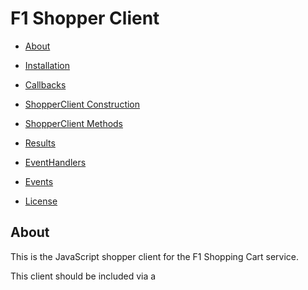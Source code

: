 # F1 Shopper Client

* [About](#about)
* [Installation](#installation)
* [Callbacks](#callbacks)
* [ShopperClient Construction](#shopperclient-construction)
* [ShopperClient Methods](#shopperclient-methods)

* [Results](#results)
* [EventHandlers](#eventhandlers)
* [Events](#events)
* [License](#license)

## About

This is the JavaScript shopper client for the F1 Shopping Cart service.

This client should be included via a <script> tag in the shopper-facing
webpages. It enables shoppers to add items to their carts, remove items
from their carts, etc.

## Installation

Use this tag in the shopper webpage:

```html
<script type="text/javascript" src="https://js.f1shoppingcart.com/v1/shopper.js"></script>
```

## Callbacks
Most methods in this library are asynchronous and use callbacks to convey their
results. All callbacks receive a single object as a parameter. That parameter
has two properties:
* `result`: The result of the method call if it succeeded. Depending on
the method invoked, the result will vary. See the documentation for the
method in question.
* `error`: An error object if the method call failed
Only one of these properties will be non-null. The application should
check which property is set and respond accordingly.


## ShopperClient Construction

All interactions between the shopper web page and the F1 Shopping Cart
service happen via the ShopperClient object. Constructing a ShopperClient
requires an App Id string which can be obtained from F1
Customer Support. For example:
```javascript
var client = new ShopperClient("TestAppId");
```

Optionally, a log level string can be passed as a second parameter to the
constructor. Valid values are (in order of increasing verbosity):
* `"error"`
* `"warn"`
* `"info"`
* `"debug"`
* `"trace"`

For example:
```javascript
var client = new ShopperClient("TestAppId", "debug");
```
If no log level is passed, the log level defaults to `"info"`.

The F1 Shopping Cart client library loads asynchronously, so the application
needs to wait until the F1 library is fully loaded before constructing the
client and calling methods.

The best way to do this is via the window.f1OnLoadedCallback. If this callback
is defined, the client library will call it when it is done loading. The
callback should accept a single response object as an argument. This object
has two properties:
* `result`: If the library loaded successfully, this property will
contain the string 'F1 library is loaded.'
* `error`: If the library failed to load successfully, this property will
contain an error object explaining the failure.

Only one of these properties will be non-null. The application should
check which property is set and respond accordingly.

Note that the window.f1OnLoadedCallback must be defined before the F1 script tag
is loaded. Here is an example of proper loading and client construction using the
window.f1OnLoadedCallback:

```
<script type="text/javascript">
    window.f1OnLoadedCallback = function(rsp) {
        if (rsp.error) {
            console.error('F1 script failed to load: %s', rsp.error);
        } else {
            console.log(rsp.result);
            var client = new ShopperClient("INTERNAL_TEST_APP_ID");
            // Do something with the client here ...
        }
    };
</script>

<script type="text/javascript" src="https://js.f1shoppingcart.com/v1/shopper.js">
</script>
```

## Authentication
Before the client can do useful work, it must authenticate itself via the
[logIn](#login) method. If there are too many connections open for this user,
authentication may fail. Check the result of the [logIn](#login) method's callback
to ensure that the client authenticated properly.

## ShopperClient Methods

* [logIn](#login)
* [addToCart](#addtocart)
* [removeFromCart](#removefromcart)
* [setCartQuantity](#setcartquantity)
* [emptyCart](#emptycart)
* [getCartSecondsRemaining](#getcartsecondsremaining)
* [getCartState](#getcartstate)
* [getStockState](#getstockstate)
* [bindCartStateEvent](#bindcartstateevent)
* [bindStockStateEvent](#bindstockstateevent)
* [bindCartExpiredEvent](#bindcartexpiredevent)
* [bindCustomEvent](#bindcustomevent)


### logIn
#### Description
Log in the user to the F1 Shopping Cart service.
#### Parameters
* `cb`: ([Callback](#callbacks))
#### Return Value
This is an async method. The specified [callback](#callbacks) will be called
with the result of the request. If authentication succeeds, the callback
argument's `result` property will be set to string with a success message.
If authentication fails, the callback argument's `error` property will be
set to an Error object explaining the failure. Authentication may fail if
the shopper already has too many connections open to the F1 service.
Thus, it is important to call this method and check its
result before attempting to call other methods.
#### Examples
```javascript
client.logIn(function(rsp) {
    if (rsp.error) {
        // Do something with the rsp.error
        console.error("logIn failed: " + rsp.error);
    } else {
        // Client is ready, call additional methods now
        console.log(rsp.result);
    }
});
```

### addToCart
#### Description
Add an item to the shopper's cart.
#### Parameters
* `sku`: (integer) The SKU (Stock Keeping Unit) of the item to be added
* `qtyRequested`: (integer) The number of items requested. Note that fewer
items may actually be added, due to stock availability or purchase limits.
See the return value for details on the quantity in the cart after
the operation completes.
* `cb`: ([Callback](#callbacks))
#### Return Value
This is an async method. The specified
[callback](#callbacks) will be called with the
results of the request. See [AddToCartResult](#addtocartresult) for result
details. The web application should also bind a handler to the
[CartStateEvent](#cartstateevent) to see any changes to the shopper's
cart, since cart contents may change due to admin actions, cart expiration,
actions in other browser sessions, etc. See
[bindCartStateEvent](#bindcartstateevent) for more information.
#### Examples
```javascript
var sku = 81;
var qtyRequested = 4;
client.addToCart(sku, qtyRequested, function(rsp) {
  if (rsp.error) {
    // Do something with the rsp.error
    console.error("addToCart failed. Error: " + rsp.error);
  } else {
    var result = rsp.result;
    console.log("Quantity requested: " + qtyRequested);
    console.log("Quantity added to cart: " + result.qtyAdded);
    console.log("Quantity of this SKU currently in cart: " + result.cartQty);
    console.log("Why: " + result.why);
  }
});
```

### removeFromCart
#### Description
Remove item(s) from the shopper's cart
#### Parameters
* `sku`: (integer) The SKU (Stock Keeping Unit) of the item to be removed
* `qty`: (integer) The number of items to be removed
* `cb`: ([Callback](#callbacks))
#### Return Value
This is an async method. The specified
[callback](#callbacks) will be called with the
results of the request. See [RemoveFromCartResult](#removefromcartresult)
for result details. The web application should also bind a handler to the
[CartStateEvent](#cartstateevent) to see any changes to the shopper's
cart, since cart contents may change due to admin actions, cart expiration,
actions in other browser sessions, etc. See
[bindCartStateEvent](#bindcartstateevent) for more information.
#### Examples
```javascript
var sku = 81;
var qtyToRemove = 4;
client.removeFromCart(sku, qtyToRemove,  function(rsp) {
  if (rsp.error) {
    // Do something with the rsp.error
    console.error("removeFromCart failed. Error: " + rsp.error);
  } else {
    var result = rsp.result;
    console.log("Quantity to be removed: " + qtyToRemove);
    console.log("Quantity actually removed: " + result.qtyRemoved);
    console.log("Quantity of this SKU remaining in cart: " + result.cartQty);
  }
});
```

### setCartQuantity
#### Description
Set the quantity of a SKU in the shopper's cart.
#### Parameters
* `sku`: (integer) The SKU (Stock Keeping Unit) of the item
* `qty`: (integer) The desired quantity. Note that a lower quantity
may actually be set in the cart, due to stock availability or purchase limits.
See the return value for details on the quantity in the cart after the
operation completes.
* `cb`: ([Callback](#callbacks))
#### Return Value
This is an async method. The specified
[callback](#callbacks) will be called with the
results of the request. See [SetCartQuantityResult](#setcartquantityresult)
for result details. The web application should also bind a handler to the
[CartStateEvent](#cartstateevent) to see any changes to the shopper's
cart, since cart contents may change due to admin actions, cart expiration,
actions in other browser sessions, etc. See
[bindCartStateEvent](#bindcartstateevent) for more information.
#### Examples
```javascript
var sku = 81;
var desiredQty = 4;
client.setCartQuantity(sku, desiredQty, function(rsp) {
  if (rsp.error) {
    // Do something with the rsp.error
    console.error("setCartQuantity failed. Error: " + rsp.error);
  } else {
    var result = rsp.result;
    console.log("Desired quantity: " + desiredQty);
    console.log("Quantity of this SKU currently in cart: " + result.cartQty);
    console.log("Why: " + result.why);
  }
});
```

### emptyCart
#### Description
Empty the shopper's cart
#### Parameters
* `cb`: ([Callback](#callbacks))
#### Return Value
This is an async method. The specified
[callback](#callbacks) will be called with the
results of the request. See [EmptyCartResult](#emptycartresult)
for result details. The web application should also bind a handler to the
[CartStateEvent](#cartstateevent) to see any changes to the shopper's
cart, since cart contents may change due to admin actions, cart expiration,
actions in other browser sessions, etc. See
[bindCartStateEvent](#bindcartstateevent) for more information.
#### Examples
```javascript
client.emptyCart(function(rsp) {
  if (rsp.error) {
    // Do something with the rsp.error
    console.error("emptyCart failed due to an error. Error: " + rsp.error);
  } else {
    if (rsp.result) {
      console.log("Cart was successfully emptied.");
    } else {
      console.log("emptyCart failed.");
    }
  }
});
```

### getCartSecondsRemaining
#### Description
Gets the number of seconds remaining before the shopper's
cart is automatically emptied. See also seller client methods
[SellerClient::getCartDurationSeconds](seller.md/#getcartdurationseconds) and
[SellerClient::setCartDurationSeconds](seller.md#setcartdurationseconds)
for more information.
#### Parameters
* `cb`: ([Callback](#callbacks))
#### Return Value
This is an async method. The specified
[callback](#callbacks) will be called with the
results of the request.
See [GetCartSecondsRemainingResult](#getcartsecondsremainingresult)
for result details.
#### Examples
```javascript
client.getCartSecondsRemaining(function(rsp) {
  if (rsp.error) {
    // Do something with the rsp.error
    console.error("getCartSecondsRemaining failed due to an error. Error: "
	  + rsp.error);
  } else {
    console.log("Cart will expire in " + rsp.result + " seconds.");
  }
});
```

### getCartState
#### Description
Request that a [CartStateEvent](#cartstateevent) be sent
#### Parameters
* None
#### Return Value
This is an async method and does not return a value.
The web application should bind a handler to the
[CartStateEvent](#cartstateevent) to see the event that will be sent
as a result of calling this method. See
[bindCartStateEvent](#bindcartstateevent) for more information.
#### Examples
```javascript
client.getCartState();
```

### getStockState
#### Description
Request that a [StockStateEvent](#stockstateevent) be sent
#### Parameters
* None
#### Return Value
This is an async method and does not return a value.
The web application should bind a handler to the
[StockStateEvent](#stockstateevent) to see the event that will be sent
as a result of calling this method. See
[bindStockStateEvent](#bindstockstateevent) for more information.
#### Examples
```javascript
client.getStockState();
```

### bindCartStateEvent
#### Description
Bind a handler for [CartStateEvents](#cartstateevent)
#### Parameters
* `handler`: ([Event Handler](#event-handlers))
#### Return Value
This method returns null.
#### Examples
```javascript
client.bindCartStateEvent(function(event) {
  // Do something with the lineItems
  var numItems = event.lineItems.length;
  console.log("Got CartStateEvent");
  for (var i = 0; i < numItems; i++) {
    var lineItem = event.lineItems[i];
    console.log("SKU: " + lineItem.sku + " Qty: " + lineItem.qty);
  }
});
```

### bindStockStateEvent
#### Description
Bind a handler for [StockStateEvents](#stockstateevent)
#### Parameters
* `handler`: ([Event Handler](#event-handlers))
#### Return Value
This method returns null.
#### Examples
```javascript
client.bindStockStateEvent(function(event) {
  // Do something with the lineItems
  var numItems = event.lineItems.length;
  console.log("Got StockStateEvent");
});
```

### bindCartExpiredEvent
#### Description
Bind a handler for [CartExpiredEvents](#cartexpiredevent)
#### Parameters
* `handler`: ([Event Handler](#event-handlers))
#### Return Value
This method returns null.
#### Examples
```javascript
client.bindCartExpiredEvent(function(event) {
  console.log("Your cart has expired.");
});
```

### bindCustomEvent
#### Description
Bind a handler for [CustomEvents](#customevent)
#### Parameters
* `eventName`: (string) The name of the custom event to be bound
* `handler`: [Event Handler](#event-handlers) Handler for this
custom event.
#### Return Value
This method returns null.
#### Examples
```javascript
client.bindCustomEvent("SomeCustomEvent", function(event) {
  // Do something with the event, which is a string
  console.log("Got SomeCustomEvent: " + event);
});
```

## Results
### AddToCartResult
An AddToCartResult is an object with three properties:
* `qtyAdded`: (integer) The quantity actually added to the cart
* `cartQty`: (integer) The quantity of the specified SKU currently in the cart.
* `why`: (string) Explanation of qtyAdded. "ALL" indicates
that all requested items were added to the cart. "STOCK" indicates that
fewer items were added than requested because of insufficient
stock. "LIMIT" indicates that fewer items were added than requested
because of a purchase limit on the requested item.

### RemoveFromCartResult
A RemoveFromCartResult is an object with two properties:
* `qtyRemoved`: (integer) The quantity removed from the cart
* `cartQty`: (integer) The quantity of the specified SKU remaining in the cart.

### SetCartQuantityResult
A SetCartQuantityResult is an object with two properties:
* `cartQty`: (integer) The quantity of the specified SKU currently in the cart.
* `why`: (string) Explanation of cartQty. "ALL" indicates
that the desired quantity was set. "STOCK" indicates that
the quantity was set to fewer items because of insufficient
stock. "LIMIT" indicates that the quantity was set to fewer items
because of a purchase limit on the requested item.

### EmptyCartResult
An EmptyCartResult is a simple boolean value. It is true if the emptyCart
operation succeeded, and false otherwise.

### GetCartSecondsRemainingResult
A GetCartSecondsRemainingResult is an integer representing the number of
seconds remaining until the user's cart expires and is automatically
emptied.

## Event Handlers
Event handlers are functions that recieve an event as their
only parameter. Depending on the event that was bound, the event will be
one of:
* [CartStateEvent](#cartstateevent)
* [StockStateEvent](#stockstateevent)
* [CartExpiredEvent](#cartexpiredevent)
* [CustomEvent](#customevent)

## Events
Events are sent from the F1 Shopping Cart service to the shopper's browser.

### CartStateEvent
Sent when the state of the shopper's
cart changes for any reason. This event is an object with one property:
* `lineItems`: An array of [LineItems](#lineitem) representing the items
in the cart.
See [bindCartStateEvent](#bindcartstateevent) for information on
binding a handler to this event.

### StockStateEvent
Sent approximately once per second if there have been any stock state
changes in the last second. This event is an object with one property:
* `lineItems`: An array of [LineItems](#lineitem) representing the stock
levels of all SKUs.
See [bindStockStateEvent](#bindstockstateevent) for information on
binding a handler to this event.

### CartExpiredEvent
Sent when the user's cart has expired and has been automatically
emptied. This event has no content. See
[bindCartExpiredEvent](#bindcartexpiredevent) for information on
binding a handler to this event.

### CustomEvent
Sent by [SellerClient::sendEventToShopper](seller.md/#sendeventtoshopper) or
[SellerClient::sendEventToAllShoppers](seller.md/#sendeventtoallshoppers),
CustomEvents are arbitrary strings. Their semantics are determined by the
application. See [bindCustomEvent](#bindcustomevent) for information on
binding a handlers to custom events.

### LineItem
Each LineItem is an object with two properties:
* `sku`: (integer) SKU
* `qty`: (integer) Quantity

## License

Copyright (c) 2017 Deer Creek Labs, LLC

Distributed under the Apache Software License, Version 2.0
http://www.apache.org/licenses/LICENSE-2.0.txt
